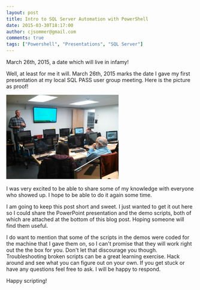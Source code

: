 ```yaml
---
layout: post
title: Intro to SQL Server Automation with PowerShell
date: 2015-03-30T18:17:00
author: cjsommer@gmail.com
comments: true
tags: ["Powershell", "Presentations", "SQL Server"]
---
```

March 26th, 2015, a date which will live in infamy! 

Well, at least for me it will. March 26th, 2015 marks the date I gave my first presentation at my local SQL PASS user group meeting. Here is the picture as proof!

<a href="/img/2015/03/intro-sql-automation.jpg"><img src="/img/2015/03/intro-sql-automation-300x225.jpg" alt="intro-sql-automation" width="300" height="225" class="alignnone size-medium wp-image-78" /></a>

I was very excited to be able to share some of my knowledge with everyone who showed up. I hope to be able to do it again some time. 

I am going to keep this post short and sweet. I just wanted to get it out here so I could share the PowerPoint presentation and the demo scripts, both of which are attached at the bottom of this blog post. Hoping someone will find them useful.

I do want to mention that some of the scripts in the demos were coded for the machine that I gave them on, so I can't promise that they will work right out the the box for you. Don't let that discourage you though. Troubleshooting broken scripts can be a great learning exercise. Hack around and see what you can figure out on your own. If you get stuck or have any questions feel free to ask. I will be happy to respond.

Happy scripting!
